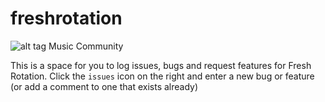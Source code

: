 # freshrotation
![alt tag](http://freshrotation.com/themes/wisdom/images/freshRotationFacebookLintLogo.jpg)
Music Community

This is a space for you to log issues, bugs and request features for Fresh Rotation. Click the `issues` icon on the right and enter a new bug or feature (or add a comment to one that exists already)
